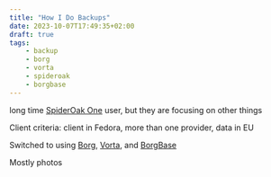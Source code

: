 ```yaml
---
title: "How I Do Backups"
date: 2023-10-07T17:49:35+02:00
draft: true
tags:
    - backup
    - borg
    - vorta
    - spideroak
    - borgbase
---
```


long time [SpiderOak One](https://spideroak.com/) user, but they are focusing on other things

Client criteria: client in Fedora, more than one provider, data in EU

Switched to using [Borg](https://www.borgbackup.org), [Vorta](https://vorta.borgbase.com/), and [BorgBase](https://www.borgbase.com/)

Mostly photos